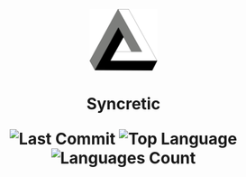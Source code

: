 <p align="center">
  <img src="https://raw.githubusercontent.com/Nobody277/Syncretic/main/assets/Penrose.svg" width="120" alt="Syncretic Logo">
</p>

<h1 align="center">
  <a href="https://nobody277.github.io/Syncretic/" target="_blank" style="text-decoration:none; color:inherit;">
    Syncretic
  </a>
  <p align="center">
    <img src="https://img.shields.io/github/last-commit/Nobody277/Syncretic?style=flat&logo=git&logoColor=white&color=0080ff" alt="Last Commit">
    <img src="https://img.shields.io/github/languages/top/Nobody277/Syncretic?style=flat&color=0080ff" alt="Top Language">
    <img src="https://img.shields.io/github/languages/count/Nobody277/Syncretic?style=flat&color=0080ff" alt="Languages Count">
  </p>
</h1>
